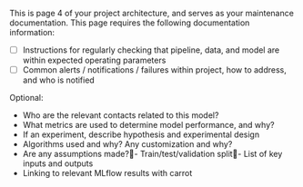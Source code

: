 This is page 4 of your project architecture, and serves as your maintenance documentation. This page requires the following documentation information:

- [ ] Instructions for regularly checking that pipeline, data, and model are within expected operating parameters
- [ ] Common alerts / notifications / failures within project, how to address, and who is notified 

Optional:
- Who are the relevant contacts related to this model?
- What metrics are used to determine model performance, and why?
- If an experiment, describe hypothesis and experimental design
- Algorithms used and why? Any customization and why?
- Are any assumptions made?- Train/test/validation split- List of key inputs and outputs
- Linking to relevant MLflow results with carrot
